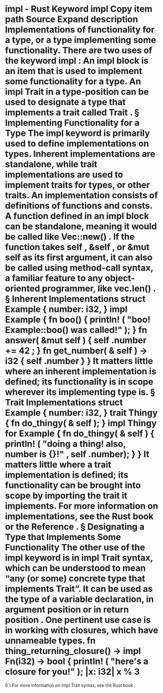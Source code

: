 impl - Rust
Keyword
impl
Copy item path
Source
Expand description
Implementations of functionality for a type, or a type implementing some functionality.
There are two uses of the keyword
impl
:
An
impl
block is an item that is used to implement some functionality for a type.
An
impl Trait
in a type-position can be used to designate a type that implements a trait called
Trait
.
§
Implementing Functionality for a Type
The
impl
keyword is primarily used to define implementations on types. Inherent
implementations are standalone, while trait implementations are used to implement traits for
types, or other traits.
An implementation consists of definitions of functions and consts. A function defined in an
impl
block can be standalone, meaning it would be called like
Vec::new()
. If the function
takes
self
,
&self
, or
&mut self
as its first argument, it can also be called using
method-call syntax, a familiar feature to any object-oriented programmer, like
vec.len()
.
§
Inherent Implementations
struct
Example {
    number: i32,
}
impl
Example {
fn
boo() {
println!
(
"boo! Example::boo() was called!"
);
    }
fn
answer(
&mut
self
) {
self
.number +=
42
;
    }
fn
get_number(
&
self
) -> i32 {
self
.number
    }
}
It matters little where an inherent implementation is defined;
its functionality is in scope wherever its implementing type is.
§
Trait Implementations
struct
Example {
    number: i32,
}
trait
Thingy {
fn
do_thingy(
&
self
);
}
impl
Thingy
for
Example {
fn
do_thingy(
&
self
) {
println!
(
"doing a thing! also, number is {}!"
,
self
.number);
    }
}
It matters little where a trait implementation is defined;
its functionality can be brought into scope by importing the trait it implements.
For more information on implementations, see the
Rust book
or the
Reference
.
§
Designating a Type that Implements Some Functionality
The other use of the
impl
keyword is in
impl Trait
syntax, which can be understood to mean
“any (or some) concrete type that implements Trait”.
It can be used as the type of a variable declaration,
in
argument position
or in
return position
.
One pertinent use case is in working with closures, which have unnameable types.
fn
thing_returning_closure() ->
impl
Fn(i32) -> bool {
println!
(
"here's a closure for you!"
);
    |x: i32| x %
3
==
0
}
For more information on
impl Trait
syntax, see the
Rust book
.